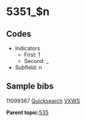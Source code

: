 # 5351\_$n

## Codes

-   Indicators
    -   First: 1
    -   Second: \_
-   Subfield: n

## Sample bibs

11099367 [Quicksearch](https://search.library.yale.edu/catalog/11099367) [VXWS](http://prodorbis.library.yale.edu:7014/vxws/GetHoldingsService?bibId=11099367)

**Parent topic:**[535](../../tags/535/535.md)

